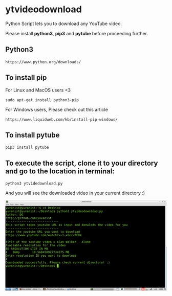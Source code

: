 # ytvideodownload
Python Script lets you to download any YouTube video.

Please install **python3**, **pip3** and **pytube** before proceeding further.

## Python3

```
https://www.python.org/downloads/
```

## To install pip

For Linux and MacOS users <3

```
sudo apt-get install python3-pip
```

For Windows users, Please check out this article
```
https://www.liquidweb.com/kb/install-pip-windows/
```

## To install pytube

```
pip3 install pytube
```

## To execute the script, clone it to your directory and go to the location in terminal:

```
python3 ytvidedownload.py
```


And you will see the downloaded video in your current directory :)


![ScriptOut](https://github.com/yuvanist/ytvideodownload/blob/master/ScriptOut.png)


